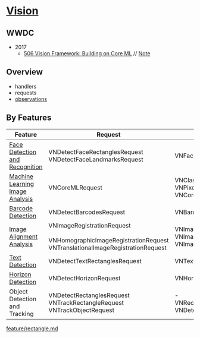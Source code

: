 
# [Vision](https://developer.apple.com/documentation/vision)


## WWDC

* 2017
  * [506 Vision Framework: Building on Core ML](https://developer.apple.com/videos/play/wwdc2017/506/) // [Note]()


## Overview

* handlers
* requests
* [observations](observation.md)


## By Features

Feature | Request | Observation
--|--|--
[Face Detection and Recognition](feature/face.md) |  VNDetectFaceRectanglesRequest <br/> VNDetectFaceLandmarksRequest |  VNFaceObservation
[Machine Learning Image Analysis](feature/coreml.md) |  VNCoreMLRequest |  VNClassificationObservation <br/>  VNPixelBufferObservation <br/>  VNCoreMLFeatureValueObservation
[Barcode Detection](feature/barcode.md) |  VNDetectBarcodesRequest |  VNBarcodeObservation
[Image Alignment Analysis](feature/image-registration.md) |  VNImageRegistrationRequest <br/> <br/> VNHomographicImageRegistrationRequest <br/> VNTranslationalImageRegistrationRequest |  VNImageAlignmentObservation <br/> VNImageHomographicAlignmentObservation <br/> VNImageTranslationAlignmentObservation
[Text Detection](feature/text.md) |  VNDetectTextRectanglesRequest |  VNTextObservation
[Horizon Detection](feature/horizon.md) |  VNDetectHorizonRequest |  VNHorizonObservation
Object Detection and Tracking |  VNDetectRectanglesRequest <br/> VNTrackRectangleRequest <br/> VNTrackObjectRequest | - <br/> VNRectangleObservation <br/> VNDetectedObjectObservation


[feature/rectangle.md](feature/rectangle.md)
